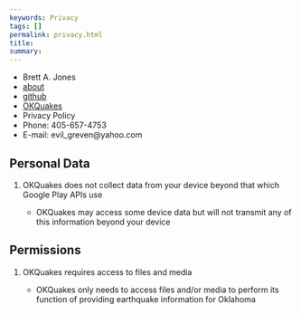 ```yaml
---
keywords: Privacy
tags: []
permalink: privacy.html
title: 
summary: 
---
```

  <main>
    <nav class="navbar navbar-inverse navbar-static-top">
      <ul>
          <li>Brett A. Jones</li>
          <li><a href="ABOUT.md">about</a></li>
          <li><a href="https://github.com/EvilGreven">github</a></li>
          <li><a a href="README.md">OKQuakes</a></li>
          <li><a class="current">Privacy Policy</a></li>
          <li>Phone: 405-657-4753</li>
          <li>E-mail: evil_greven@yahoo.com</li>
      </ul>
    </nav>
      <article>
        <h1>Personal Data</h1>
        <ol>
          <li>OKQuakes does not collect data from your device beyond that which Google Play APIs use</li>
            <ul>
              <li>OKQuakes may access some device data but will not transmit any of this information beyond your device</li>
            </ul>
        </ol>
      </article>
      <article>
        <h1>Permissions</h1>
        <ol>
          <li>OKQuakes requires access to files and media</li>
            <ul>
              <li>OKQuakes only needs to access files and/or media to perform its function of providing earthquake information for Oklahoma</li>
            </ul>
        </ol>
      </article>
  </main>
